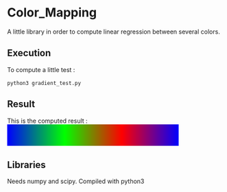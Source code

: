 # Color_Mapping
A little library in order to compute linear regression between several colors.

## Execution
To compute a little test :
```
python3 gradient_test.py
```

## Result
This is the computed result :  
![Result](https://raw.githubusercontent.com/Jeanselme/Color_Mapping/master/images/gradient.png)

## Libraries
Needs numpy and scipy. Compiled with python3
